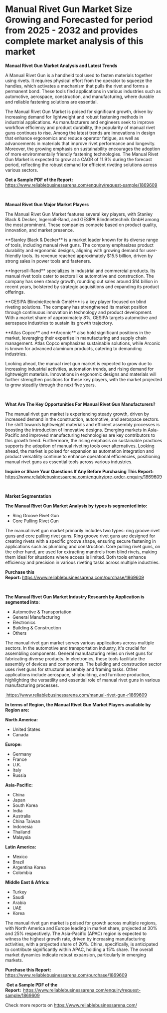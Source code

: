 <p><h1>Manual Rivet Gun Market Size Growing and Forecasted for period from 2025 - 2032 and provides complete market analysis of this market</h1></p><p><strong>Manual Rivet Gun Market Analysis and Latest Trends</strong></p>
<p><p>A Manual Rivet Gun is a handheld tool used to fasten materials together using rivets. It requires physical effort from the operator to squeeze the handles, which activates a mechanism that pulls the rivet and forms a permanent bond. These tools find applications in various industries such as automotive, aerospace, construction, and manufacturing, where durable and reliable fastening solutions are essential.</p><p>The Manual Rivet Gun Market is poised for significant growth, driven by increasing demand for lightweight and robust fastening methods in industrial applications. As manufacturers and engineers seek to improve workflow efficiency and product durability, the popularity of manual rivet guns continues to rise. Among the latest trends are innovations in design that enhance ergonomics and reduce operator fatigue, as well as advancements in materials that improve rivet performance and longevity. Moreover, the growing emphasis on sustainability encourages the adoption of more environmentally friendly fastening technologies. The Manual Rivet Gun Market is expected to grow at a CAGR of 11.9% during the forecast period, reflecting the robust demand for efficient riveting solutions across various sectors.</p></p>
<p><strong>Get a Sample PDF of the Report:&nbsp;</strong> <a href="https://www.reliablebusinessarena.com/enquiry/request-sample/1869609?utm_campaign=2606&utm_medium=2&utm_source=Github&utm_content=ia&utm_term=22022025&utm_id=manual-rivet-gun">https://www.reliablebusinessarena.com/enquiry/request-sample/1869609</a></p>
<p>&nbsp;</p>
<p><strong>Manual Rivet Gun Major Market Players</strong></p>
<p><p>The Manual Rivet Gun Market features several key players, with Stanley Black & Decker, Ingersoll-Rand, and GESIPA Blindniettechnik GmbH among the most prominent. These companies compete based on product quality, innovation, and market presence.</p><p>**Stanley Black & Decker** is a market leader known for its diverse range of tools, including manual rivet guns. The company emphasizes product durability and ergonomic designs, aligning with growing demand for user-friendly tools. Its revenue reached approximately $15.5 billion, driven by strong sales in power tools and fasteners.</p><p>**Ingersoll-Rand** specializes in industrial and commercial products. Its manual rivet tools cater to sectors like automotive and construction. The company has seen steady growth, rounding out sales around $14 billion in recent years, bolstered by strategic acquisitions and expanding its product offerings.</p><p>**GESIPA Blindniettechnik GmbH** is a key player focused on blind riveting solutions. The company has strengthened its market position through continuous innovation in technology and product development. With a market share of approximately 8%, GESIPA targets automotive and aerospace industries to sustain its growth trajectory.</p><p>**Atlas Copco** and **Arconic** also hold significant positions in the market, leveraging their expertise in manufacturing and supply chain management. Atlas Copco emphasizes sustainable solutions, while Arconic is known for advanced aluminum products, catering to demanding industries.</p><p>Looking ahead, the manual rivet gun market is expected to grow due to increasing industrial activities, automation trends, and rising demand for lightweight materials. Innovations in ergonomic designs and materials will further strengthen positions for these key players, with the market projected to grow steadily through the next five years.</p></p>
<p>&nbsp;</p>
<p><strong>What Are The Key Opportunities For Manual Rivet Gun Manufacturers?</strong></p>
<p><p>The manual rivet gun market is experiencing steady growth, driven by increased demand in the construction, automotive, and aerospace sectors. The shift towards lightweight materials and efficient assembly processes is boosting the introduction of innovative designs. Emerging markets in Asia-Pacific and improved manufacturing technologies are key contributors to this growth trend. Furthermore, the rising emphasis on sustainable practices supports the adoption of manual riveting tools over alternatives. Looking ahead, the market is poised for expansion as automation integration and product versatility continue to enhance operational efficiencies, positioning manual rivet guns as essential tools across various industries.</p></p>
<p><strong>Inquire or Share Your Questions If Any Before Purchasing This Report:</strong> <a href="https://www.reliablebusinessarena.com/enquiry/pre-order-enquiry/1869609?utm_campaign=2606&utm_medium=2&utm_source=Github&utm_content=ia&utm_term=22022025&utm_id=manual-rivet-gun">https://www.reliablebusinessarena.com/enquiry/pre-order-enquiry/1869609</a></p>
<p>&nbsp;</p>
<p><strong>Market Segmentation</strong></p>
<p><strong>The Manual Rivet Gun Market Analysis by types is segmented into:</strong></p>
<p><ul><li>Ring Groove Rivet Gun</li><li>Core Pulling Rivet Gun</li></ul></p>
<p><p>The manual rivet gun market primarily includes two types: ring groove rivet guns and core pulling rivet guns. Ring groove rivet guns are designed for creating rivets with a specific groove shape, ensuring secure fastening in applications such as plumbing and construction. Core pulling rivet guns, on the other hand, are used for extracting mandrels from blind rivets, making them ideal for situations where access is limited. Both tools enhance efficiency and precision in various riveting tasks across multiple industries.</p></p>
<p><strong>Purchase this Report:&nbsp;</strong><a href="https://www.reliablebusinessarena.com/purchase/1869609?utm_campaign=2606&utm_medium=2&utm_source=Github&utm_content=ia&utm_term=22022025&utm_id=manual-rivet-gun">https://www.reliablebusinessarena.com/purchase/1869609</a></p>
<p>&nbsp;</p>
<p><strong>The Manual Rivet Gun Market Industry Research by Application is segmented into:</strong></p>
<p><ul><li>Automotive & Transportation</li><li>General Manufacturing</li><li>Electronics</li><li>Building & Construction</li><li>Others</li></ul></p>
<p><p>The manual rivet gun market serves various applications across multiple sectors. In the automotive and transportation industry, it's crucial for assembling components. General manufacturing relies on rivet guns for fabricating diverse products. In electronics, these tools facilitate the assembly of devices and components. The building and construction sector uses rivet guns for structural assembly and framing tasks. Other applications include aerospace, shipbuilding, and furniture production, highlighting the versatility and essential role of manual rivet guns in various manufacturing processes.</p></p>
<p><a href="https://www.reliablebusinessarena.com/manual-rivet-gun-r1869609?utm_campaign=2606&utm_medium=2&utm_source=Github&utm_content=ia&utm_term=22022025&utm_id=manual-rivet-gun">&nbsp;https://www.reliablebusinessarena.com/manual-rivet-gun-r1869609</a></p>
<p><strong>In terms of Region, the Manual Rivet Gun Market Players available by Region are:</strong></p>
<p>
    <p> <strong> North America: </strong>
        <ul>
            <li>United States</li>
            <li>Canada</li>
        </ul>
        </p> 
    <p> <strong> Europe: </strong>
        <ul>
            <li>Germany</li>
            <li>France</li>
            <li>U.K.</li>
            <li>Italy</li>
            <li>Russia</li>
        </ul>
        </p> 
    <p> <strong> Asia-Pacific: </strong>
        <ul>
            <li>China</li>
            <li>Japan</li>
            <li>South Korea</li>
            <li>India</li>
            <li>Australia</li>
            <li>China Taiwan</li>
            <li>Indonesia</li>
            <li>Thailand</li>
            <li>Malaysia</li>
        </ul>
        </p> 
    <p> <strong> Latin America: </strong>
        <ul>
            <li>Mexico</li>
            <li>Brazil</li>
            <li>Argentina Korea</li>
            <li>Colombia</li>
        </ul>
        </p> 
    <p> <strong> Middle East & Africa: </strong>
        <ul>
            <li>Turkey</li>
            <li>Saudi</li>
            <li>Arabia</li>
            <li>UAE</li>
            <li>Korea</li>
        </ul>
    </p>
    </p>
<p><p>The manual rivet gun market is poised for growth across multiple regions, with North America and Europe leading in market share, projected at 30% and 25% respectively. The Asia-Pacific (APAC) region is expected to witness the highest growth rate, driven by increasing manufacturing activities, with a projected share of 20%. China, specifically, is anticipated to contribute significantly within APAC, holding a 15% share. The overall market dynamics indicate robust expansion, particularly in emerging markets.</p></p>
<p><strong>Purchase this Report: </strong><a href="https://www.reliablebusinessarena.com/purchase/1869609?utm_campaign=2606&utm_medium=2&utm_source=Github&utm_content=ia&utm_term=22022025&utm_id=manual-rivet-gun">https://www.reliablebusinessarena.com/purchase/1869609</a></p>
<p>&nbsp;<strong>Get a Sample PDF of the Report:&nbsp;&nbsp;</strong><a href="https://www.reliablebusinessarena.com/enquiry/request-sample/1869609?utm_campaign=2606&utm_medium=2&utm_source=Github&utm_content=ia&utm_term=22022025&utm_id=manual-rivet-gun">https://www.reliablebusinessarena.com/enquiry/request-sample/1869609</a></p>
<p><strong></strong></p>
<p>Check more reports on <a href="https://www.reliablebusinessarena.com/?utm_campaign=2606&utm_medium=2&utm_source=Github&utm_content=ia&utm_term=22022025&utm_id=manual-rivet-gun">https://www.reliablebusinessarena.com/</a></p>